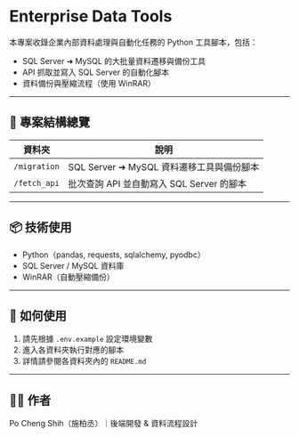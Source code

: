 # Enterprise Data Tools

本專案收錄企業內部資料處理與自動化任務的 Python 工具腳本，包括：

- SQL Server ➜ MySQL 的大批量資料遷移與備份工具
- API 抓取並寫入 SQL Server 的自動化腳本
- 資料備份與壓縮流程（使用 WinRAR）

---

## 📁 專案結構總覽

| 資料夾         | 說明                                           |
|----------------|------------------------------------------------|
| `/migration`   | SQL Server ➜ MySQL 資料遷移工具與備份腳本            |
| `/fetch_api`   | 批次查詢 API 並自動寫入 SQL Server 的腳本         |

---

## 📦 技術使用

- Python（pandas, requests, sqlalchemy, pyodbc）
- SQL Server / MySQL 資料庫
- WinRAR（自動壓縮備份）

---

## 📂 如何使用

1. 請先根據 `.env.example` 設定環境變數
2. 進入各資料夾執行對應的腳本
3. 詳情請參閱各資料夾內的 `README.md`

---

## 🙋‍♂️ 作者

Po Cheng Shih（施柏丞）｜後端開發 & 資料流程設計